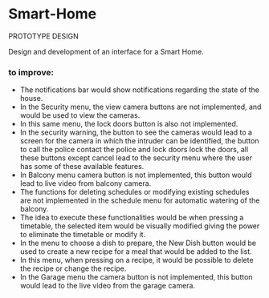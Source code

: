 # Smart-Home

PROTOTYPE DESIGN

Design and development of an interface for a Smart Home. 

### to improve:

- The notifications bar would show notifications regarding the state of the house.
- In the Security menu, the view camera buttons are not implemented, and would be used to view the cameras.
- In this same menu, the lock doors button is also not implemented.
- In the security warning, the button to see the cameras would lead to a screen for the camera in which the intruder can be identified, the button to call the police
contact the police and lock doors lock the doors, all these buttons except cancel lead to the security menu where the user has some of these
available features.
- In Balcony menu camera button is not implemented, this button would lead to live video from balcony camera.
- The functions for deleting schedules or modifying existing schedules are not implemented in the schedule menu for automatic watering of the balcony.
- The idea to execute these functionalities would be when pressing a timetable, the selected item would be visually modified giving the power to eliminate the timetable
or modify it.
- In the menu to choose a dish to prepare, the New Dish button would be used to create a new recipe for a meal that would be added to the list.
- In this menu, when pressing on a recipe, it would be possible to delete the recipe or change the recipe.
- In the Garage menu the camera button is not implemented, this button would lead to the live video from the garage camera.

